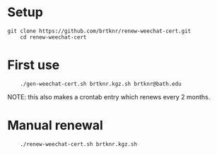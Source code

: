 # Setup

	git clone https://github.com/brtknr/renew-weechat-cert.git
        cd renew-weechat-cert

# First use

        ./gen-weechat-cert.sh brtknr.kgz.sh brtknr@bath.edu

NOTE: this also makes a crontab entry which renews every 2 months.

# Manual renewal

        ./renew-weechat-cert.sh brtknr.kgz.sh
